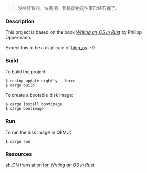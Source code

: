 > 没啥好看的，快跑吧。我是废物这件事已经石锤了。

### Description

This project is based on the book [*Writing an OS in Rust*](https://os.phil-opp.com/) by Philipp Oppermann.

Expect this to be a duplicate of [blog_os](https://github.com/phil-opp/blog_os) :-D

### Build

To build the project:

```
$ rustup update nightly --force
$ cargo build
```

To create a bootable disk image:

```
$ cargo install bootimage
$ cargo bootimage
```

### Run

To run the disk image in QEMU:

```
$ cargo run
```

### Resources

[zh_CN translation for *Writing an OS in Rust*](https://github.com/rustcc/writing-an-os-in-rust).
